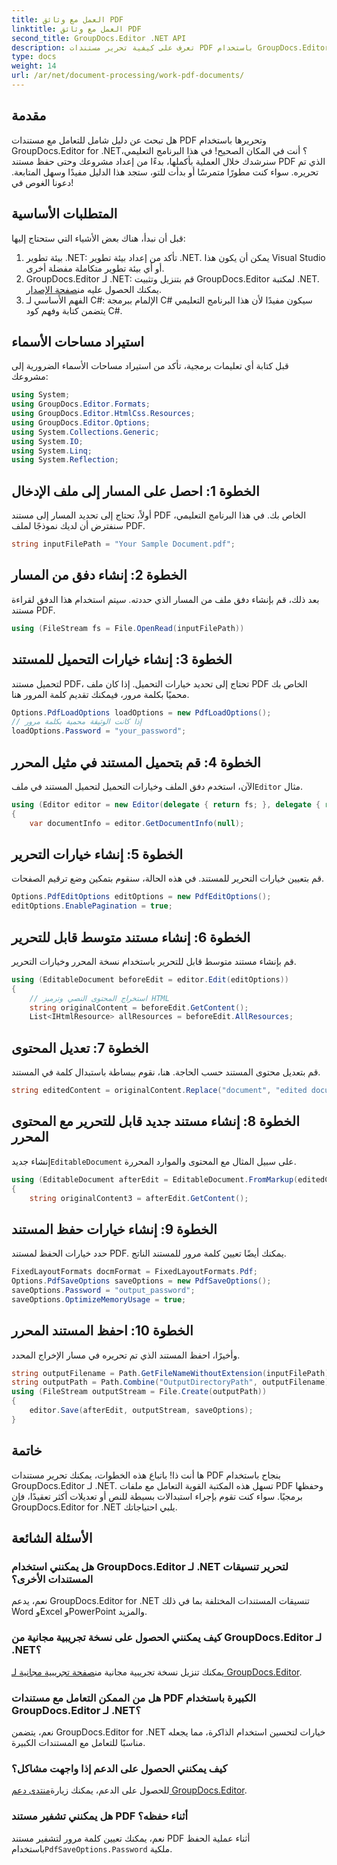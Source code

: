 ```yaml
---
title: العمل مع وثائق PDF
linktitle: العمل مع وثائق PDF
second_title: GroupDocs.Editor .NET API
description: تعرف على كيفية تحرير مستندات PDF باستخدام GroupDocs.Editor لـ .NET باستخدام هذا البرنامج التعليمي. قم بتعديل المحتوى والتعامل مع الملفات الكبيرة وحفظ تعديلاتك بشكل آمن.
type: docs
weight: 14
url: /ar/net/document-processing/work-pdf-documents/
---
```

## مقدمة
هل تبحث عن دليل شامل للتعامل مع مستندات PDF وتحريرها باستخدام GroupDocs.Editor for .NET؟ أنت في المكان الصحيح! في هذا البرنامج التعليمي، سنرشدك خلال العملية بأكملها، بدءًا من إعداد مشروعك وحتى حفظ مستند PDF الذي تم تحريره. سواء كنت مطورًا متمرسًا أو بدأت للتو، ستجد هذا الدليل مفيدًا وسهل المتابعة. دعونا الغوص في!
## المتطلبات الأساسية
قبل أن نبدأ، هناك بعض الأشياء التي ستحتاج إليها:
1. بيئة تطوير .NET: تأكد من إعداد بيئة تطوير .NET. يمكن أن يكون هذا Visual Studio أو أي بيئة تطوير متكاملة مفضلة أخرى.
2. GroupDocs.Editor لـ .NET: قم بتنزيل وتثبيت GroupDocs.Editor لمكتبة .NET. يمكنك الحصول عليه من[صفحة الإصدار](https://releases.groupdocs.com/editor/net/).
3. الفهم الأساسي لـ C#: الإلمام ببرمجة C# سيكون مفيدًا لأن هذا البرنامج التعليمي يتضمن كتابة وفهم كود C#.
## استيراد مساحات الأسماء
قبل كتابة أي تعليمات برمجية، تأكد من استيراد مساحات الأسماء الضرورية إلى مشروعك:
```csharp
using System;
using GroupDocs.Editor.Formats;
using GroupDocs.Editor.HtmlCss.Resources;
using GroupDocs.Editor.Options;
using System.Collections.Generic;
using System.IO;
using System.Linq;
using System.Reflection;
```
## الخطوة 1: احصل على المسار إلى ملف الإدخال
أولاً، تحتاج إلى تحديد المسار إلى مستند PDF الخاص بك. في هذا البرنامج التعليمي، سنفترض أن لديك نموذجًا لملف PDF.
```csharp
string inputFilePath = "Your Sample Document.pdf";
```
## الخطوة 2: إنشاء دفق من المسار
بعد ذلك، قم بإنشاء دفق ملف من المسار الذي حددته. سيتم استخدام هذا الدفق لقراءة مستند PDF.
```csharp
using (FileStream fs = File.OpenRead(inputFilePath))
```
## الخطوة 3: إنشاء خيارات التحميل للمستند
لتحميل مستند PDF، تحتاج إلى تحديد خيارات التحميل. إذا كان ملف PDF الخاص بك محميًا بكلمة مرور، فيمكنك تقديم كلمة المرور هنا.
```csharp
Options.PdfLoadOptions loadOptions = new PdfLoadOptions();
// إذا كانت الوثيقة محمية بكلمة مرور
loadOptions.Password = "your_password";
```
## الخطوة 4: قم بتحميل المستند في مثيل المحرر
الآن، استخدم دفق الملف وخيارات التحميل لتحميل المستند في ملف`Editor` مثال.
```csharp
using (Editor editor = new Editor(delegate { return fs; }, delegate { return loadOptions; }))
{
    var documentInfo = editor.GetDocumentInfo(null);
```
## الخطوة 5: إنشاء خيارات التحرير
قم بتعيين خيارات التحرير للمستند. في هذه الحالة، سنقوم بتمكين وضع ترقيم الصفحات.
```csharp
Options.PdfEditOptions editOptions = new PdfEditOptions();
editOptions.EnablePagination = true;
```
## الخطوة 6: إنشاء مستند متوسط قابل للتحرير
قم بإنشاء مستند متوسط قابل للتحرير باستخدام نسخة المحرر وخيارات التحرير.
```csharp
using (EditableDocument beforeEdit = editor.Edit(editOptions))
{
    // استخراج المحتوى النصي وترميز HTML
    string originalContent = beforeEdit.GetContent();
    List<IHtmlResource> allResources = beforeEdit.AllResources;
```
## الخطوة 7: تعديل المحتوى
قم بتعديل محتوى المستند حسب الحاجة. هنا، نقوم ببساطة باستبدال كلمة في المستند.
```csharp
string editedContent = originalContent.Replace("document", "edited document");
```
## الخطوة 8: إنشاء مستند جديد قابل للتحرير مع المحتوى المحرر
 إنشاء جديد`EditableDocument` على سبيل المثال مع المحتوى والموارد المحررة.
```csharp
using (EditableDocument afterEdit = EditableDocument.FromMarkup(editedContent, allResources))
{
    string originalContent3 = afterEdit.GetContent();
```
## الخطوة 9: إنشاء خيارات حفظ المستند
حدد خيارات الحفظ لمستند PDF. يمكنك أيضًا تعيين كلمة مرور للمستند الناتج.
```csharp
FixedLayoutFormats docmFormat = FixedLayoutFormats.Pdf;
Options.PdfSaveOptions saveOptions = new PdfSaveOptions();
saveOptions.Password = "output_password";
saveOptions.OptimizeMemoryUsage = true;
```
## الخطوة 10: احفظ المستند المحرر
وأخيرًا، احفظ المستند الذي تم تحريره في مسار الإخراج المحدد.
```csharp
string outputFilename = Path.GetFileNameWithoutExtension(inputFilePath) + "." + docmFormat.Extension;
string outputPath = Path.Combine("OutputDirectoryPath", outputFilename);
using (FileStream outputStream = File.Create(outputPath))
{
    editor.Save(afterEdit, outputStream, saveOptions);
}
```

## خاتمة
ها أنت ذا! باتباع هذه الخطوات، يمكنك تحرير مستندات PDF بنجاح باستخدام GroupDocs.Editor لـ .NET. تسهل هذه المكتبة القوية التعامل مع ملفات PDF وحفظها برمجيًا. سواء كنت تقوم بإجراء استبدالات بسيطة للنص أو تعديلات أكثر تعقيدًا، فإن GroupDocs.Editor for .NET يلبي احتياجاتك.
## الأسئلة الشائعة
### هل يمكنني استخدام GroupDocs.Editor لـ .NET لتحرير تنسيقات المستندات الأخرى؟
نعم، يدعم GroupDocs.Editor for .NET تنسيقات المستندات المختلفة بما في ذلك Word وExcel وPowerPoint والمزيد.
### كيف يمكنني الحصول على نسخة تجريبية مجانية من GroupDocs.Editor لـ .NET؟
 يمكنك تنزيل نسخة تجريبية مجانية من[صفحة تجريبية مجانية لـ GroupDocs.Editor](https://releases.groupdocs.com/).
### هل من الممكن التعامل مع مستندات PDF الكبيرة باستخدام GroupDocs.Editor لـ .NET؟
نعم، يتضمن GroupDocs.Editor for .NET خيارات لتحسين استخدام الذاكرة، مما يجعله مناسبًا للتعامل مع المستندات الكبيرة.
### كيف يمكنني الحصول على الدعم إذا واجهت مشاكل؟
 للحصول على الدعم، يمكنك زيارة[منتدى دعم GroupDocs.Editor](https://forum.groupdocs.com/c/editor/20).
### هل يمكنني تشفير مستند PDF أثناء حفظه؟
نعم، يمكنك تعيين كلمة مرور لتشفير مستند PDF أثناء عملية الحفظ باستخدام`PdfSaveOptions.Password` ملكية.